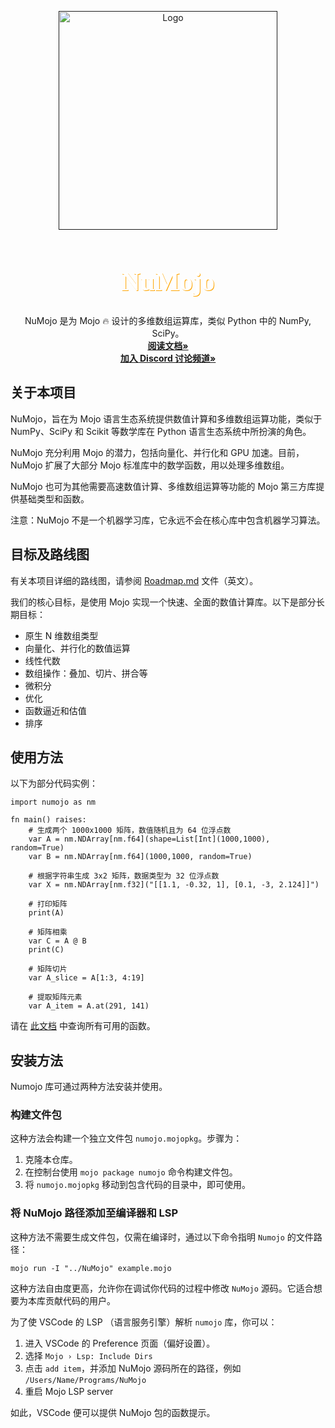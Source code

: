 <a name="readme-top"></a>
<!-- add these later -->
<!-- [![MIT License][license-shield]][] -->

<div align="center">
  <a href="">
    <img src="../assets/numojo_logo.png" alt="Logo" width="350" height="350">
  </a>

  <h1 align="center" style="font-size: 3em; color: white; font-family: 'Avenir'; text-shadow: 1px 1px orange;">NuMojo</h1>

  <p align="center">
    NuMojo 是为 Mojo 🔥 设计的多维数组运算库，类似 Python 中的 NumPy, SciPy。
    <br />
    <!-- when we create docs -->
    <a href="https://github.com/Mojo-Numerics-and-Algorithms-group/NuMojo-Examples-and-Benchmarks/blob/main/docs/README.md"><strong>阅读文档» </strong></a>
    <br>
    <a href="https://discord.com/channels/1149778565756366939/1149778566603620455"><strong>加入 Discord 讨论频道» </strong></a>
    <br />
  </p>
</div>

## 关于本项目

NuMojo，旨在为 Mojo 语言生态系统提供数值计算和多维数组运算功能，类似于 NumPy、SciPy 和 Scikit 等数学库在 Python 语言生态系统中所扮演的角色。

NuMojo 充分利用 Mojo 的潜力，包括向量化、并行化和 GPU 加速。目前，NuMojo 扩展了大部分 Mojo 标准库中的数学函数，用以处理多维数组。

NuMojo 也可为其他需要高速数值计算、多维数组运算等功能的 Mojo 第三方库提供基础类型和函数。

注意：NuMojo 不是一个机器学习库，它永远不会在核心库中包含机器学习算法。

## 目标及路线图

有关本项目详细的路线图，请参阅 [Roadmap.md](../Roadmap.md) 文件（英文）。

我们的核心目标，是使用 Mojo 实现一个快速、全面的数值计算库。以下是部分长期目标：

- 原生 N 维数组类型
- 向量化、并行化的数值运算
- 线性代数
- 数组操作：叠加、切片、拼合等
- 微积分
- 优化
- 函数逼近和估值
- 排序

## 使用方法

以下为部分代码实例：

```mojo
import numojo as nm

fn main() raises:
    # 生成两个 1000x1000 矩阵，数值随机且为 64 位浮点数
    var A = nm.NDArray[nm.f64](shape=List[Int](1000,1000), random=True)
    var B = nm.NDArray[nm.f64](1000,1000, random=True)

    # 根据字符串生成 3x2 矩阵，数据类型为 32 位浮点数
    var X = nm.NDArray[nm.f32]("[[1.1, -0.32, 1], [0.1, -3, 2.124]]")

    # 打印矩阵
    print(A)

    # 矩阵相乘
    var C = A @ B
    print(C)

    # 矩阵切片
    var A_slice = A[1:3, 4:19]

    # 提取矩阵元素
    var A_item = A.at(291, 141)
```

请在 [此文档](../features.md) 中查询所有可用的函数。

## 安装方法

Numojo 库可通过两种方法安装并使用。

### 构建文件包

这种方法会构建一个独立文件包 `numojo.mojopkg`。步骤为：

1. 克隆本仓库。
1. 在控制台使用 `mojo package numojo` 命令构建文件包。
1. 将 `numojo.mojopkg` 移动到包含代码的目录中，即可使用。

### 将 NuMojo 路径添加至编译器和 LSP

这种方法不需要生成文件包，仅需在编译时，通过以下命令指明 `Numojo` 的文件路径：

```console
mojo run -I "../NuMojo" example.mojo
```

这种方法自由度更高，允许你在调试你代码的过程中修改 `NuMojo` 源码。它适合想要为本库贡献代码的用户。

为了使 VSCode 的 LSP （语言服务引擎）解析 `numojo` 库，你可以：

1. 进入 VSCode 的 Preference 页面（偏好设置）。
1. 选择 `Mojo › Lsp: Include Dirs`
1. 点击 `add item`，并添加 NuMojo 源码所在的路径，例如 `/Users/Name/Programs/NuMojo`
1. 重启 Mojo LSP server

如此，VSCode 便可以提供 NuMojo 包的函数提示。